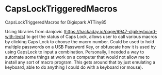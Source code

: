 # CapsLockTriggeredMacros
CapsLockTriggeredMacros for Digispark ATTiny85

Using libraries from danjovic (https://hackaday.io/page/6947-digikeyboard-with-leds) to get the status of Caps Lock, allows user to call various macros by clicking Caps Lock to choose the macro number.
Could be used to hold multiple passwords on a USB Password Key, or obfuscate how it is used by using CapsLock to input a combination.
Personally, I needed a way to automate some things at work on a computer that would not allow me to install any sort of macro program. This gets around that by just emulating a keyboard, able to do anything I could do with a keyboard (or mouse).
